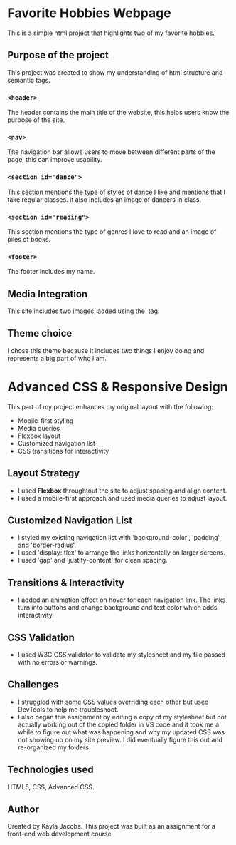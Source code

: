 # Favorite Hobbies Webpage
This is a simple html project that highlights two of my favorite hobbies. 
## Purpose of the project
This project was created to show my understanding of html structure and semantic tags. 
### `<header>`
The header contains the main title of the website, this helps users know the purpose of the site.
### `<nav>`
The navigation bar allows users to move between different parts of the page, this can improve usability.
### `<section id="dance">`
This section mentions the type of styles of dance I like and mentions that I take regular classes. It also includes an image of dancers in class.
### `<section id="reading">`
This section mentions the type of genres I love to read and an image of piles of books.
### `<footer>`
The footer includes my name.
## Media Integration
This site includes two images, added using the <img> tag.
## Theme choice
I chose this theme because it includes two things I enjoy doing and represents a big part of who I am.
# Advanced CSS & Responsive Design
This part of my project enhances my original layout with the following:
- Mobile-first styling
- Media queries
- Flexbox layout
- Customized navigation list
- CSS transitions for interactivity
## Layout Strategy
- I used **Flexbox** throughtout the site to adjust spacing and align content.
- I used a mobile-first approach and used media queries to adjust layout.
## Customized Navigation List
- I styled my existing navigation list with 'background-color', 'padding', and 'border-radius'.
- I used 'display: flex' to arrange the links horizontally on larger screens.
- I used 'gap' and 'justify-content' for clean spacing.
## Transitions & Interactivity
- I added an animation effect on hover for each navigation link. The links turn into buttons and change background and text color which adds interactivity.
## CSS Validation
- I used W3C CSS validator to validate my stylesheet and my file passed with no errors or warnings.
## Challenges
- I struggled with some CSS values overriding each other but used DevTools to help me troubleshoot.
- I also began this assignment by editing a copy of my stylesheet but not actually working out of the copied folder in VS code and it took me a while to figure out what was happening and why my updated CSS was not showing up on my site preview. I did eventually figure this out and re-organized my folders.
## Technologies used
HTML5, CSS, Advanced CSS.
## Author
Created by Kayla Jacobs. This project was built as an assignment for a front-end web development course
